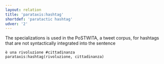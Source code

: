```yaml
---
layout: relation
title: 'parataxis:hashtag'
shortdef: 'paratactic hashtag'
udver: '2'
---
```


The specializations is used in the PoSTWITA, a tweet corpus, for  hashtags that are not syntactically integrated into the sentence 
~~~ sdparse
è una rivoluzione #cittadinanza 
parataxis:hashtag(rivoluzione, cittadinanza) 
~~~


